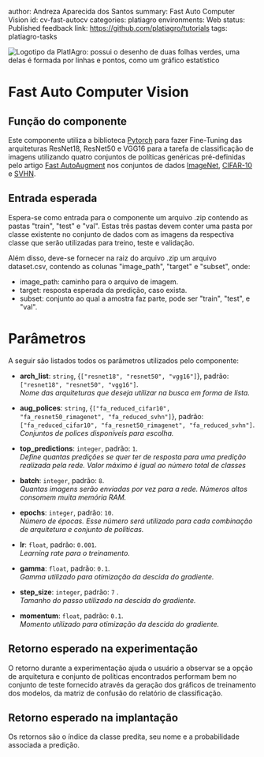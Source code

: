 author: Andreza Aparecida dos Santos
summary: Fast Auto Computer Vision
id: cv-fast-autocv
categories: platiagro
environments: Web
status: Published
feedback link: https://github.com/platiagro/tutorials
tags: platiagro-tasks


![Logotipo da PlatIAgro: possui o desenho de duas folhas verdes, uma delas é formada por linhas e pontos, como um gráfico estatístico](img/logo.png)

# Fast Auto Computer Vision


## Função do componente

Este componente utiliza a biblioteca [Pytorch](https://pytorch.org/) para fazer Fine-Tuning das arquiteturas ResNet18, ResNet50 e VGG16 para a tarefa de classificação de imagens utilizando quatro conjuntos de políticas genéricas pré-definidas pelo artigo [Fast AutoAugment](https://arxiv.org/pdf/1905.00397.pdf) nos conjuntos de dados [ImageNet](https://image-net.org/), [CIFAR-10](https://www.cs.toronto.edu/~kriz/cifar.html) e [SVHN](http://ufldl.stanford.edu/housenumbers/).

## Entrada esperada

Espera-se como entrada para o componente um arquivo .zip contendo as pastas "train", "test" e "val". Estas três pastas devem conter uma pasta por classe existente no conjunto de dados com as imagens da respectiva classe que serão utilizadas para treino, teste e validação.

Além disso, deve-se fornecer na raiz do arquivo .zip um arquivo dataset.csv, contendo as colunas "image_path", "target" e "subset", onde:
* image_path: caminho para o arquivo de imagem.
* target: resposta esperada da predição, caso exista.
* subset: conjunto ao qual a amostra faz parte, pode ser "train", "test", e "val".

# Parâmetros

A seguir são listados todos os parâmetros utilizados pelo componente:

- **arch_list**: `string`, {`["resnet18", "resnet50", "vgg16"]`}, padrão: `["resnet18", "resnet50", "vgg16"]`. <br><em>Nome das arquiteturas que deseja utilizar na busca em forma de lista.</em>


- **aug_polices**: `string`, {`["fa_reduced_cifar10", "fa_resnet50_rimagenet", "fa_reduced_svhn"]`}, padrão: `["fa_reduced_cifar10", "fa_resnet50_rimagenet", "fa_reduced_svhn"]`.<br><em>Conjuntos de polices disponíveis para escolha.</em>


- **top_predictions**: `integer`, padrão: `1`.<br><em>Define quantas predições se quer ter de resposta para uma predição realizada pela rede. Valor máximo é igual ao número total de classes</em>


- **batch**: `integer`, padrão: `8`.<br><em>Quantas imagens serão enviadas por vez para a rede. Números altos consomem muita memória RAM.</em>


- **epochs**: `integer`, padrão: `10`.<br><em>Número de épocas. Esse número será utilizado para cada combinação de arquitetura e conjunto de políticas.</em>


- **lr**: `float`, padrão: `0.001`.<br><em>Learning rate para o treinamento.</em>


- **gamma**: `float`, padrão: `0.1`.<br><em> Gamma utilizado para otimização da descida do gradiente.</em>


- **step_size**: `integer`, padrão: `7` .<br><em>Tamanho do passo utilizado na descida do gradiente.</em>


- **momentum**: `float`, padrão: `0.1`.<br><em>Momento utilizado para otimização da descida do gradiente.</em>


## Retorno esperado na experimentação

O retorno durante a experimentação ajuda o usuário a observar se a opção de arquitetura e conjunto de políticas encontrados performam bem no conjunto de teste fornecido através da geração dos gráficos de treinamento dos modelos, da matriz de confusão do relatório de classificação.

## Retorno esperado na implantação

Os retornos são o índice da classe predita, seu nome e a probabilidade associada a predição.
